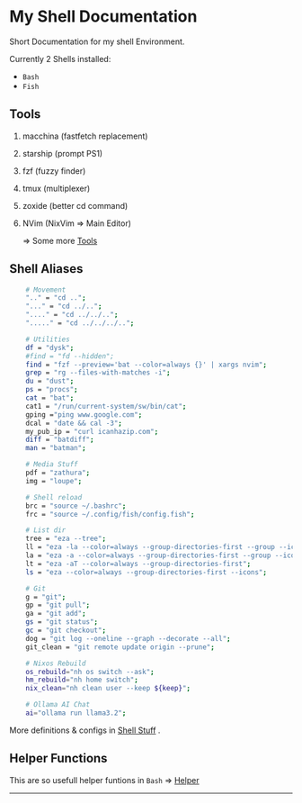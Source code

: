# My Shell Documentation

Short Documentation for my shell Environment.

Currently 2 Shells installed:
- `Bash`
- `Fish`

## Tools

1. macchina (fastfetch replacement)
2. starship (prompt PS1)
3. fzf (fuzzy finder)
4. tmux (multiplexer)
5. zoxide (better cd command)
6. NVim (NixVim => Main Editor)

    => Some more [Tools](user/cli/tools.nix)


## Shell Aliases

```Bash
    # Movement
    ".." = "cd ..";
    "..." = "cd ../..";
    "...." = "cd ../../..";
    "....." = "cd ../../../..";

    # Utilities
    df = "dysk";
    #find = "fd --hidden";
    find = "fzf --preview='bat --color=always {}' | xargs nvim";
    grep = "rg --files-with-matches -i";
    du = "dust";
    ps = "procs";
    cat = "bat";
    cat1 = "/run/current-system/sw/bin/cat";
    gping ="ping www.google.com";
    dcal = "date && cal -3";
    my_pub_ip = "curl icanhazip.com";
    diff = "batdiff";
    man = "batman";

    # Media Stuff
    pdf = "zathura";
    img = "loupe";

    # Shell reload
    brc = "source ~/.bashrc";
    frc = "source ~/.config/fish/config.fish";

    # List dir
    tree = "eza --tree";
    ll = "eza -la --color=always --group-directories-first --group --icons";
    la = "eza -a --color=always --group-directories-first --group --icons";
    lt = "eza -aT --color=always --group-directories-first";
    ls = "eza --color=always --group-directories-first --icons";

    # Git
    g = "git";
    gp = "git pull";
    ga = "git add";
    gs = "git status";
    gc = "git checkout";
    dog = "git log --oneline --graph --decorate --all";
    git_clean = "git remote update origin --prune";

    # Nixos Rebuild
    os_rebuild="nh os switch --ask";
    hm_rebuild="nh home switch";
    nix_clean="nh clean user --keep ${keep}";

    # Ollama AI Chat
    ai="ollama run llama3.2";

```

More definitions & configs in [Shell Stuff](user/cli/shell.nix) .

## Helper Functions

This are so usefull helper funtions in `Bash` => [Helper](user/cli/helper.nix)

---
